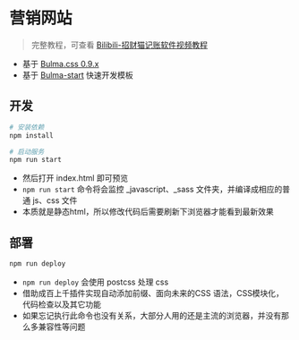 # 营销网站

> 完整教程，可查看 [Bilibili-招财猫记账软件视频教程]()

- 基于 [Bulma.css 0.9.x](https://bulma.io/)
- 基于 [Bulma-start](https://github.com/jgthms/bulma-start) 快速开发模板

## 开发

```bash
# 安装依赖
npm install

# 启动服务
npm run start
```

- 然后打开 index.html 即可预览
- `npm run start` 命令将会监控 _javascript、_sass 文件夹，并编译成相应的普通 js、css 文件
- 本质就是静态html，所以修改代码后需要刷新下浏览器才能看到最新效果

## 部署

```bash
npm run deploy
```

- `npm run deploy` 会使用 postcss 处理 css 
- 借助成百上千插件实现自动添加前缀、面向未来的CSS 语法，CSS模块化，代码检查以及其它功能
- 如果忘记执行此命令也没有关系，大部分人用的还是主流的浏览器，并没有那么多兼容性等问题
